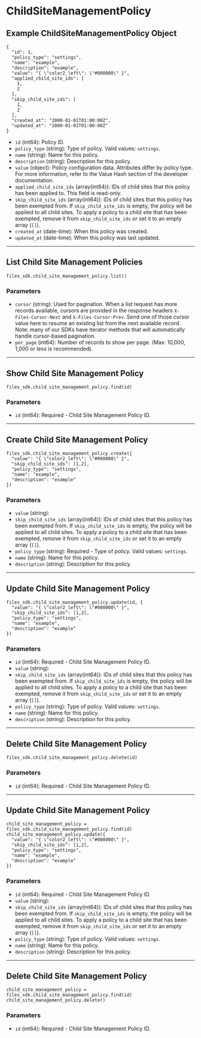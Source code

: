 # ChildSiteManagementPolicy

## Example ChildSiteManagementPolicy Object

```
{
  "id": 1,
  "policy_type": "settings",
  "name": "example",
  "description": "example",
  "value": "{ \"color2_left\": \"#000000\" }",
  "applied_child_site_ids": [
    1,
    2
  ],
  "skip_child_site_ids": [
    1,
    2
  ],
  "created_at": "2000-01-01T01:00:00Z",
  "updated_at": "2000-01-01T01:00:00Z"
}
```

* `id` (int64): Policy ID.
* `policy_type` (string): Type of policy.  Valid values: `settings`.
* `name` (string): Name for this policy.
* `description` (string): Description for this policy.
* `value` (object): Policy configuration data. Attributes differ by policy type. For more information, refer to the Value Hash section of the developer documentation.
* `applied_child_site_ids` (array(int64)): IDs of child sites that this policy has been applied to. This field is read-only.
* `skip_child_site_ids` (array(int64)): IDs of child sites that this policy has been exempted from. If `skip_child_site_ids` is empty, the policy will be applied to all child sites. To apply a policy to a child site that has been exempted, remove it from `skip_child_site_ids` or set it to an empty array (`[]`).
* `created_at` (date-time): When this policy was created.
* `updated_at` (date-time): When this policy was last updated.


---

## List Child Site Management Policies

```
files_sdk.child_site_management_policy.list()
```

### Parameters

* `cursor` (string): Used for pagination.  When a list request has more records available, cursors are provided in the response headers `X-Files-Cursor-Next` and `X-Files-Cursor-Prev`.  Send one of those cursor value here to resume an existing list from the next available record.  Note: many of our SDKs have iterator methods that will automatically handle cursor-based pagination.
* `per_page` (int64): Number of records to show per page.  (Max: 10,000, 1,000 or less is recommended).


---

## Show Child Site Management Policy

```
files_sdk.child_site_management_policy.find(id)
```

### Parameters

* `id` (int64): Required - Child Site Management Policy ID.


---

## Create Child Site Management Policy

```
files_sdk.child_site_management_policy.create({
  "value": "{ \"color2_left\": \"#000000\" }",
  "skip_child_site_ids": [1,2],
  "policy_type": "settings",
  "name": "example",
  "description": "example"
})
```

### Parameters

* `value` (string): 
* `skip_child_site_ids` (array(int64)): IDs of child sites that this policy has been exempted from. If `skip_child_site_ids` is empty, the policy will be applied to all child sites. To apply a policy to a child site that has been exempted, remove it from `skip_child_site_ids` or set it to an empty array (`[]`).
* `policy_type` (string): Required - Type of policy.  Valid values: `settings`.
* `name` (string): Name for this policy.
* `description` (string): Description for this policy.


---

## Update Child Site Management Policy

```
files_sdk.child_site_management_policy.update(id, {
  "value": "{ \"color2_left\": \"#000000\" }",
  "skip_child_site_ids": [1,2],
  "policy_type": "settings",
  "name": "example",
  "description": "example"
})
```

### Parameters

* `id` (int64): Required - Child Site Management Policy ID.
* `value` (string): 
* `skip_child_site_ids` (array(int64)): IDs of child sites that this policy has been exempted from. If `skip_child_site_ids` is empty, the policy will be applied to all child sites. To apply a policy to a child site that has been exempted, remove it from `skip_child_site_ids` or set it to an empty array (`[]`).
* `policy_type` (string): Type of policy.  Valid values: `settings`.
* `name` (string): Name for this policy.
* `description` (string): Description for this policy.


---

## Delete Child Site Management Policy

```
files_sdk.child_site_management_policy.delete(id)
```

### Parameters

* `id` (int64): Required - Child Site Management Policy ID.


---

## Update Child Site Management Policy

```
child_site_management_policy = files_sdk.child_site_management_policy.find(id)
child_site_management_policy.update({
  "value": "{ \"color2_left\": \"#000000\" }",
  "skip_child_site_ids": [1,2],
  "policy_type": "settings",
  "name": "example",
  "description": "example"
})
```

### Parameters

* `id` (int64): Required - Child Site Management Policy ID.
* `value` (string): 
* `skip_child_site_ids` (array(int64)): IDs of child sites that this policy has been exempted from. If `skip_child_site_ids` is empty, the policy will be applied to all child sites. To apply a policy to a child site that has been exempted, remove it from `skip_child_site_ids` or set it to an empty array (`[]`).
* `policy_type` (string): Type of policy.  Valid values: `settings`.
* `name` (string): Name for this policy.
* `description` (string): Description for this policy.


---

## Delete Child Site Management Policy

```
child_site_management_policy = files_sdk.child_site_management_policy.find(id)
child_site_management_policy.delete()
```

### Parameters

* `id` (int64): Required - Child Site Management Policy ID.
